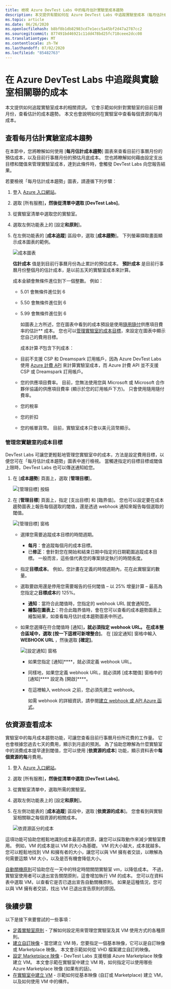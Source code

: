 ```yaml
---
title: 檢視 Azure DevTest Labs 中的每月估計實驗室成本趨勢
description: 本文提供有關如何在 Azure DevTest Labs 中追蹤實驗室成本（每月估計成本趨勢圖表）的資訊。
ms.topic: article
ms.date: 06/26/2020
ms.openlocfilehash: b8bf8b1db82983cd7e1ecc5a45bf2d47a2787cc2
ms.sourcegitcommit: 877491bd46921c11dd478bd25fc718ceee2dcc08
ms.translationtype: MT
ms.contentlocale: zh-TW
ms.lasthandoff: 07/02/2020
ms.locfileid: "85482763"
---
```

# <a name="track-costs-associated-with-a-lab-in-azure-devtest-labs"></a>在 Azure DevTest Labs 中追蹤與實驗室相關聯的成本
本文提供如何追蹤實驗室成本的相關資訊。 它會示範如何針對實驗室的目前日曆月份，查看估計的成本趨勢。 本文也會說明如何在實驗室中查看每個資源的每月成本。

## <a name="view-the-monthly-estimated-lab-cost-trend"></a>查看每月估計實驗室成本趨勢 
在本節中，您將瞭解如何使用 [**每月估計成本趨勢**] 圖表來查看目前行事曆月份的預估成本，以及目前行事曆月份的預估月底成本。 您也將瞭解如何藉由設定支出目標和閾值來管理實驗室成本，達到此條件時，會觸發 DevTest Labs 向您報告結果。

若要檢視「每月估計成本趨勢」圖表，請遵循下列步驟︰ 

1. 登入 [Azure 入口網站](https://portal.azure.com)。
2. 選取 [所有服務]****，然後從清單中選取 [DevTest Labs]****。
3. 從實驗室清單中選取您的實驗室。  
4. 選取左側功能表上的 [設定**和原則**]。  
4. 在左側功能表的 [**成本追蹤**] 區段中，選取 [**成本趨勢**]。 下列螢幕擷取畫面顯示成本圖表的範例。 
   
    ![成本圖表](./media/devtest-lab-configure-cost-management/graph.png)

    **估計成本** 值是到目前行事曆月份為止累計的預估成本。 **預計成本** 是目前行事曆月份整個月的估計成本，是以前五天的實驗室成本來計算。

    成本金額會無條件進位到下一個整數。 例如： 

   * 5.01 會無條件進位到 6 
   * 5.50 會無條件進位到 6
   * 5.99 會無條件進位到 6

     如圖表上方所述，您在圖表中看到的成本預設是使用[隨用隨付](https://azure.microsoft.com/offers/ms-azr-0003p/)供應項目費率的估計** 成本。 您也可以[管理實驗室的成本目標](#managing-cost-targets-for-your-lab)，來設定在圖表中顯示您自己的費用目標。

     成本計算*不*包含下列成本：

   * 目前不支援 CSP 和 Dreamspark 訂用帳戶，因為 Azure DevTest Labs 使用 [Azure 計費 API](../cost-management-billing/manage/usage-rate-card-overview.md) 來計算實驗室成本，而 Azure 計費 API 並不支援 CSP 或 Dreamspark 訂用帳戶。
   * 您的供應項目費率。 目前，您無法使用您與 Microsoft 或 Microsoft 合作夥伴協議的供應項目費率 (顯示於您的訂用帳戶下方)。 只會使用隨用隨付費率。
   * 您的稅率
   * 您的折扣
   * 您的帳單貨幣。 目前，實驗室成本只會以美元貨幣顯示。

### <a name="managing-cost-targets-for-your-lab"></a>管理您實驗室的成本目標
DevTest Labs 可讓您更輕鬆地管理您實驗室中的成本，方法是設定費用目標，以便您可在「每月估計成本趨勢」圖表中進行檢視。 當觸達指定的目標目標或閾值上限時，DevTest Labs 也可以傳送通知給您。 

1. 在 [**成本趨勢**] 頁面上，選取 [**管理目標**]。

    ![[管理目標] 按鈕](./media/devtest-lab-configure-cost-management/cost-trend-manage-target.png)
2. 在 [**管理目標**] 頁面上，指定 [支出目標] 和 [臨界值]。 您也可以設定要在成本趨勢圖表上報告每個選取的閾值，還是透過 webhook 通知來報告每個選取的閾值。

    ![[管理目標] 窗格](./media/devtest-lab-configure-cost-management/cost-trend-manage-target-pane.png)

   - 選擇您需要追蹤成本目標的時間週期。
      - **每月**：會追蹤每個月的成本目標。
      - 已**修正**：會針對您在開始和結束日期中指定的日期範圍追蹤成本目標。 一般而言，這些值代表您的專案排定執行的時間長度。
   - 指定**目標成本**。 例如，您計畫在定義的時間週期內，花在此實驗室的數量。
   - 選取要啟用還是停用您需要報告的任何閾值 – 以 25% 增量計算 – 最高為您指定之**目標成本**的 125%。
      - **通知**：當符合此閾值時，您指定的 webhook URL 就會通知您。
      - **繪製在圖表上**：符合此臨界值時，會在您可以查看的成本趨勢圖表上繪製結果，如查看每月估計成本趨勢圖表中所述。
   - 如果您選擇在符合閾值時 [通知]****，就必須指定 webhook URL。 在成本整合區域中，選取 [按一下這裡可新增整合]****。 在 [設定通知] 窗格中輸入**WEBHOOK URL** ，然後選取 **[確定]**。

       ![[設定通知] 窗格](./media/devtest-lab-configure-cost-management/configure-notification-new.png)

     - 如果您指定 [通知]****，就必須定義 webhook URL。
     - 同樣地，如果您定義 webhook URL，就必須將 [成本閾值] 窗格中的 [通知]**** 設定為 [開啟]****。
     - 在這裡輸入 webhook 之前，您必須先建立 webhook。  

       如需 webhook 的詳細資訊，請參閱[建立 webhook 或 API Azure 函式](../azure-functions/functions-create-a-web-hook-or-api-function.md)。 

## <a name="view-cost-by-resource"></a>依資源查看成本 
實驗室中的每月成本趨勢功能，可讓您查看目前行事曆月份所花費的工作量。 它也會根據您過去七天的費用，顯示到月底的預測。 為了協助您瞭解為什麼實驗室中的消費成本提早達到閾值，您可以使用 [**依資源的成本**] 功能，顯示資料表中**每個資源的每**月費用。

1. 登入 [Azure 入口網站](https://portal.azure.com)。
2. 選取 [所有服務]****，然後從清單中選取 [DevTest Labs]****。
3. 從實驗室清單中，選取所需的實驗室。  
4. 選取左側功能表上的 [設定**和原則**]。
5. 在左側功能表的 [**成本追蹤**] 區段中，選取 [**依資源的成本**]。 您會看到與實驗室相關聯之每個資源的相關成本。 

    ![依資源區分的成本](./media/devtest-lab-configure-cost-management/cost-by-resource.png)

這項功能可協助您輕鬆地識別成本最高的資源，讓您可以採取動作來減少實驗室費用。 例如，VM 的成本是以 VM 的大小為基礎。 VM 的大小越大，成本就越多。 您可以輕鬆地找到 VM 和擁有者的大小，讓您可以與 VM 擁有者交談，以瞭解為何需要這類 VM 大小，以及是否有機會降低大小。

[自動關機原則](devtest-lab-set-lab-policy.md?#set-auto-shutdown-policy)可協助您在一天中的特定時間關閉實驗室 vm，以降低成本。 不過，實驗室使用者可以退出宣告關閉原則，這會增加執行 VM 的成本。 您可以在資料表中選取 VM，以查看它是否已退出宣告自動關機原則。 如果是這種情況，您可以與 VM 擁有者交談，找出 VM 已退出宣告原則的原因。
 
## <a name="next-steps"></a>後續步驟
以下是接下來要嘗試的一些事項：

* [定義實驗室原則](devtest-lab-set-lab-policy.md) - 了解如何設定用來管理您實驗室及其 VM 使用方式的各種原則。 
* [建立自訂映像](devtest-lab-create-template.md) - 當您建立 VM 時，您要指定一個基本映像，它可以是自訂映像或 Marketplace 映像。 本文會示範如何從 VHD 檔案建立自訂的映像。
* [設定 Marketplace 映像](devtest-lab-configure-marketplace-images.md) - DevTest Labs 支援根據 Azure Marketplace 映像建立 VM。 本文會示範在實驗室中建立 VM 時，如何指定可以使用哪些 Azure Marketplace 映像 (如果有的話)。
* [在實驗室中建立 VM](devtest-lab-add-vm.md) - 示範如何從基本映像 (自訂或 Marketplace) 建立 VM，以及如何使用 VM 中的構件。


